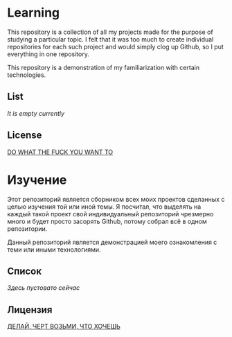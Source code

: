 # Learning

This repository is a collection of all my projects made for the purpose of studying a particular topic. I felt that it was too much to create individual repositories for each such project and would simply clog up Github, so I put everything in one repository.

This repository is a demonstration of my familiarization with certain technologies.

## List
*It is empty currently*

## License
[DO WHAT THE FUCK YOU WANT TO](LICESE)

# Изучение

Этот репозиторий является сборником всех моих проектов сделанных с целью изучения той или иной темы. Я посчитал, что выделять на каждый такой проект свой индивидуальный репозиторий чрезмерно много и будет просто засорять Github, потому собрал всё в одном репозитории.

Данный репозиторий является демонстрацией моего ознакомления с теми или иными технологиями.

## Список
*Здесь пустовато сейчас*

## Лицензия
[ДЕЛАЙ, ЧЕРТ ВОЗЬМИ, ЧТО ХОЧЕШЬ](LICENSE)
